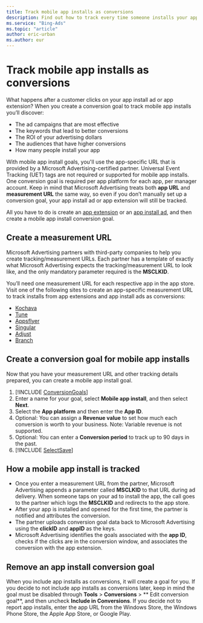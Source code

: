 ```yaml
---
title: Track mobile app installs as conversions
description: Find out how to track every time someone installs your app as a conversion.
ms.service: "Bing-Ads"
ms.topic: "article"
author: eric-urban
ms.author: eur
---
```


# Track mobile app installs as conversions

What happens after a customer clicks on your app install ad or app extension? When you create a conversion goal to track mobile app installs you’ll discover:

- The ad campaigns that are most effective
- The keywords that lead to better conversions
- The ROI of your advertising dollars
- The audiences that have higher conversions
- How many people install your app

With mobile app install goals, you'll use the app-specific URL that is provided by a Microsoft Advertising-certified partner. Universal Event Tracking (UET) tags are not required or supported for mobile app installs. One conversion goal is required per app platform for each app, per manager account. Keep in mind that Microsoft Advertising treats both **app URL** and **measurement URL** the same way, so even if you don’t manually set up a conversion goal, your app install ad or app extension will still be tracked.

All you have to do is create an [app extension](./hlp_BA_CONC_AdExtensionAppExtension.md) or an [app install ad](./hlp_BA_CONC_AppInstallAds.md), and then create a mobile app install conversion goal.

## Create a measurement URL

Microsoft Advertising partners with third-party companies to help you create tracking/measurement URLs. Each partner has a template of exactly what Microsoft Advertising expects the tracking/measurement URL to look like, and the only mandatory parameter required is the **MSCLKID**.

You’ll need one measurement URL for each respective app in the app store. Visit one of the following sites to create an app-specific measurement URL to track installs from app extensions and app install ads as conversions:

- [Kochava](https://go.microsoft.com/fwlink?LinkId=526947)
- [Tune](https://go.microsoft.com/fwlink?LinkId=2161607)
- [Appsflyer](https://go.microsoft.com/fwlink?LinkId=526951)
- [Singular](https://go.microsoft.com/fwlink?LinkId=2006381)
- [Adjust](https://go.microsoft.com/fwlink?LinkId=836812)
- [Branch](https://go.microsoft.com/fwlink?LinkId=2074143)

## Create a conversion goal for mobile app installs

Now that you have your measurement URL and other tracking details prepared, you can create a mobile app install goal.

1. [!INCLUDE [ConversionGoals](./includes/ConversionGoals.md)]
1. Enter a name for your goal, select **Mobile app install**, and then select **Next**.
1. Select the **App platform** and then enter the **App ID**.
1. Optional: You can assign a **Revenue value** to set how much each conversion is worth to your business. Note: Variable revenue is not supported.
1. Optional: You can enter a **Conversion period** to track up to 90 days in the past.
1. [!INCLUDE [SelectSave](./includes/SelectSave.md)]

## How a mobile app install is tracked

- Once you enter a measurement URL from the partner, Microsoft Advertising appends a parameter called **MSCLKID** to that URL during ad delivery. When someone taps on your ad to install the app, the call goes to the partner which logs the **MSCLKID** and redirects to the app store.
- After your app is installed and opened for the first time, the partner is notified and attributes the conversion.
- The partner uploads conversion goal data back to Microsoft Advertising using the **clickID** and **appID** as the keys.
- Microsoft Advertising identifies the goals associated with the **app ID**, checks if the clicks are in the conversion window, and associates the conversion with the app extension.

## Remove an app install conversion goal

When you include app installs as conversions, it will create a goal for you. If you decide to not include app installs as conversions later, keep in mind the goal must be disabled through **Tools** > **Conversions** > ** Edit conversion goal**, and then uncheck **Include in Conversions**. If you decide not to report app installs, enter the app URL from the Windows Store, the Windows Phone Store, the Apple App Store, or Google Play.


